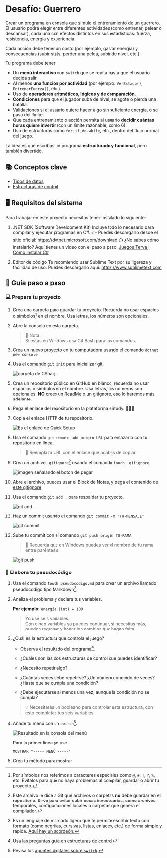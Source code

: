 # Desafío: Guerrero

Crear un programa en consola que simule el entrenamiento de un guerrero.
El usuario podrá elegir entre diferentes actividades (como entrenar, pelear o descansar), cada una con efectos distintos en sus estadísticas: fuerza, resistencia, energía y experiencia.

Cada acción debe tener un costo (por ejemplo, gastar energía) y consecuencias (subir stats, perder una pelea, subir de nivel, etc.).

Tu programa debe tener:

* Un **menú interactivo** con `switch` que se repita hasta que el usuario decida salir.
* Al menos **una función por actividad** (por ejemplo: `VerEstado()`, `EntrenarFuerza()`, etc.).
* Uso de **operadores aritméticos, lógicos y de comparación**.
* **Condiciones** para que el jugador suba de nivel, se agote o pierda una batalla.
* Validaciones si el usuario quiere hacer algo sin suficiente energía, o se pasa del límite.
* Que cada entrenamiento o acción permita al usuario **decidir cuántas horas quiere invertir** (con un límite razonable, como 6).
* Uso de estructuras como `for`, `if`, `do-while`, etc., dentro del flujo normal del juego.

La idea es que escribas un programa **estructurado y funcional**, pero también divertido.

## 📚 Conceptos clave

- [Tipos de datos](programacion/tiposDatos.md)
- [Estructuras de control](programacion/estructurasControl.md)

## 🖥️ Requisitos del sistema
Para trabajar en este proyecto necesitas tener instalado lo siguiente:

1. .NET SDK (Software Development Kit)
	Incluye todo lo necesario para compilar y ejecutar programas en C#.
	👉 Puedes descargarlo desde el sitio oficial: https://dotnet.microsoft.com/download
	📺 ¿No sabes cómo instalarlo? Aquí tienes un video con el paso a paso: [Juegos Terva | Cómo instalar C#](https://youtu.be/Uo5cf4e17MY?si=dMiWRoMMWchsiLH4)

2. Editor de código
	Te recomiendo usar Sublime Text por su ligereza y facilidad de uso. Puedes descargarlo aquí:
	https://www.sublimetext.com
## 🧠 Guía paso a paso

### 💻 Prepara tu proyecto

1. Crea una carpeta para guardar tu proyecto. Recuerda no usar espacios o símbolos[^1] en el nombre. Usa letras, los números son opcionales.

2. Abre la consola en esta carpeta.

	> 📌 Nota: <br/>
	> Si estás en Windows usa Git Bash para los comandos.

1. Crea un nuevo proyecto en tu computadora usando el comando `dotnet new console` 

3. Usa el comando `git init` para inicializar git.

	![carpeta de CSharp](git/asset/carpetaCSharp.png)

1. Crea un repositorio público en GitHub en blanco, recuerda no usar espacios o símbolos en el nombre. Usa letras, los números son opcionales. **NO** crees un ReadMe o un gitignore, eso lo haremos más adelante.

3. Pega el enlace del repositorio en la plataforma eStudy. 🧑🏻‍💻 

5. Copia el enlace HTTP de tu repositorio.
	
	![Es el enlace de Quick Setup](git/assets/quicksetup.png)

4. Usa el comando `git remote add origin URL` para enlazarlo con tu repositorio en línea.

	> 👀 Reemplaza URL con el enlace que acabas de copiar.

5. Crea un archivo `.gitignore`[^2] usando el comando `touch .gitignore`.

	![imagen señalando el boton de pegar](git/assets/gitignoreReferencia.png)

9. Abre el archivo, puedes usar el Block de Notas, y pega el contenido de [este gitignore](https://gist.github.com/takekazuomi/10955889)

6. Usa el comando `git add .` para respaldar tu proyecto.

	![git add .](git/assets/gitAdd.png)

7. Haz un commit usando el comando `git commit -m "TU-MENSAJE"`

	![git commit](git/assets/gitCommit.png)

8. Sube tu commit con el comando `git push origin TU-RAMA`

	> 💭 Recuerda que en Windows puedes ver el nombre de tu rama entre paréntesis.

	![git push](git/assets/gitPush.png)

### 📝 Elabora tu pseudocódigo

1. Usa el comando `touch pseudocodigo.md` para crear un archivo llamado pseudocodigo tipo Markdown[^3].

2. Analiza el problema y declara tus variables.

	**Por ejemplo:**
	`energia (int) ← 100`

	> Yo usé seis variables.</br>
	> Con cinco variables ya puedes continuar, si necesitas más, puedes regresar y hacer los cambios que hagan falta.

	
4. ¿Cuál es la estructura que controla el juego?

	* Observa el resultado del programa[^4].

	* ¿Cuáles son las dos estructuras de control que puedes identificar?

	* ¿Necesito repetir algo?

	* ¿Cuántas veces debe repetirse? ¿Un número conocido de veces? ¿Hasta que se cumpla una condición?

	* ¿Debe ejecutarse al menos una vez, aunque la condición no se cumpla?

	> 💡 Necesitarás un booleano para controlar esta estructura, con esto completas tus seis variables.

5. Añade tu menú con un `switch`[^5].

	![Resultado en la consola del menú](CSharp/assets/guerreroAxolotlMenu.png)

	Para la primer línea yo usé

	`MOSTRAR "----- MENÚ -----"`

7. Crea tu método para mostrar

<!-- footnotes -->
[^1]: Por símbolos nos referimos a caracteres especiales como `@`, `#`, `!`, `?`, `%`, etc. Evítalos para que no haya problemas al compilar, guardar o abrir tu proyecto.

[^2]: Este archivo le dice a Git qué archivos o carpetas **no** debe guardar en el repositorio. Sirve para evitar subir cosas innecesarias, como archivos temporales, configuraciones locales o carpetas que genera el compilador.

[^3]: Es un lenguaje de marcado ligero que te permite escribir texto con formato (como negritas, cursivas, listas, enlaces, etc.) de forma simple y rápida. [Aquí hay un acordeón.](markdown-cheat-sheet.md)

[^4]: Usa las preguntas guía en [estructuras de control](programacion/estructurasControl.md)

[^5]: Revisa los [apuntes digitales sobre `switch`](programacion/infoSwitch.md).